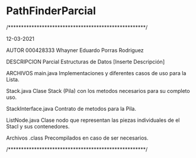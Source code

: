 # PathFinderParcial

/*****************************************************/ 

12-03-2021

AUTOR
000428333 Whayner Eduardo Porras Rodriguez 


DESCRIPCION
Parcial Estructuras de Datos
[Inserte Descripción]


ARCHIVOS
main.java
	Implementaciones y diferentes casos de uso para la Lista.

Stack.java
	Clase Stack (Pila) con los metodos necesarios para su completo uso.

StackInterface.java
	Contrato de metodos para la Pila.

ListNode.java
	Clase nodo que representan las piezas individuales de el Stacl y sus contenedores.

Archivos .class
	Precompilados en caso de ser necesarios.

/*****************************************************/
